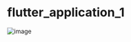 # flutter_application_1
![image](https://github.com/MuhammadFajarHandika/Pertemuan2_191011402404/assets/103946412/f96e3609-309a-4be1-956b-52894b7867f7)
